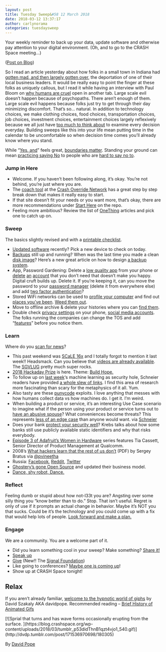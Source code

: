 ```yaml
---
layout: post
title: Tuesday Sweep&#58 12 March 2018
date: 2018-03-12 13:37:17
author: carlynorama
categories: tuesdaysweep
---
```

Your weekly reminder to back up your data, update software and otherwise pay attention to your digital environment. (Oh, and to go to the CRASH Space meeting…)

([Post on Blog](https://blog.crashspace.org/2018/03/tuesday-sweep-12-march-2018/))

So I read an article yesterday about how folks in a small town in Indiana had [gotten mad, and then largely gotten over](https://www.washingtonpost.com/news/national/wp/2018/03/11/feature/a-beloved-restaurant-owner-was-deported-a-community-was-in-uproar-then-it-moved-on/), the deportation of one of their local business leaders. It would be really easy to point the finger at these folks as uniquely callous, but I read it while having an interview with Paul Bloom on [why humans are cruel](https://www.vox.com/science-and-health/2017/12/14/16687388/violence-psychology-human-nature-cruelty) open in another tab. Large scale evil doesn’t happen because of psychopaths. There aren’t enough of them. Large scale evil happens because folks just try to get through their day minimizing discomfort. That’s so… natural. In addition to technology choices, we make clothing choices, food choices, transportation choices, job choices, investment choices, entertainment choices largely reflexively because we all just have [too much to think about](https://www.cultofpedagogy.com/teacher-decision-fatigue/) to examine every decision everyday. Building sweeps like this into your life mean putting time in the calendar to be uncomfortable so when decision time comes you’ll already know where you stand.

While “[Yes, and](https://en.wikipedia.org/wiki/Yes,_and...)” feels great, [boundaries matter](https://www.shondaland.com/inspire/a18927393/saying-no-at-work/). Standing your ground can mean [practicing saying No](https://www.fastcompany.com/3053996/your-ultimate-guide-to-saying-no-to-people-you-cant-say-no-to) to people who are [hard to say no to](https://www.shondaland.com/inspire/a18927393/saying-no-at-work/). 
### Jump in Here

*   Welcome. If you haven’t been following along, it’s okay. You’re not behind, you’re just where you are.
*   The [coach tool](http://www.crashoverridenetwork.com/coach.html) at the [Crash Override Network](http://www.crashoverridenetwork.com/) has a great step by step break down that makes it really easy to start.
*   If that site doesn’t fit your needs or you want more, that’s okay, there are more recommendations under [Start Here](https://crashspace.github.io/tuesday/start/) on the repo.
*   Feeling more ambitious? Review the list of [OneThing](https://blog.crashspace.org/tag/onething/) articles and pick one to catch up on.

### Sweep

The basics slightly revised and with a [printable checklist](https://crashspace.github.io/tuesday/sweep/printable_checklist.html).

*   [Updated software](https://blog.crashspace.org/2016/12/one-thing-to-do-today-tuesday-routine-update-everything/) recently? Pick a new device to check on today.
*   [Backups](https://blog.crashspace.org/2016/11/one-thing-to-do-today-tuesday-sweep-where-are-your-backups/) still up and running? When was the last time you made a clean [disk image](https://blog.crashspace.org/2017/01/one-thing-to-do-today-keep-a-clean-disk-image-on-hand/)? Here’s a new great article on how to design [a backup system](https://www.grahamcluley.com/create-robust-data-backup-plan-make-sure-works/).
*   App, Password Gardening: Delete a [low quality app](https://blog.crashspace.org/2016/12/one-thing-to-do-today-institute-beyonce-rules-for-vetting-apps/) from your phone or [delete](https://blog.crashspace.org/2016/12/one-thing-to-do-today-turn-off-image-loading-for-email/) [an](https://blog.crashspace.org/2016/12/one-thing-to-do-today-turn-off-image-loading-for-email/) [account](https://blog.crashspace.org/2016/11/one-thing-to-do-today-delete-your-account/) that you don’t need that doesn’t make you happy. Digital cruft builds up. Delete it. If you’re keeping it, can you move the password to your [password manager](https://blog.crashspace.org/2016/11/one-thing-to-do-today-what-passwords-do-you-have-anyway/) (delete it from everywhere else) and add [two factor authentication](https://blog.crashspace.org/2016/11/one-thing-to-do-today-enable-two-factor-authorization/)?
*   Stored WiFi networks can be used to [profile your computer](https://www.theatlantic.com/technology/archive/2017/04/when-apps-collude-to-steal-your-data/522177/) and find out [places you’ve been](https://www.eff.org/deeplinks/2014/07/your-android-device-telling-world-where-youve-been). [Weed them out](http://www.tomsguide.com/faq/id-2322427/erase-previous-connections-laptop.html).
*   Move to offline archive & delete your histories where you can [find them](https://support.google.com/accounts/answer/7028918).
*   Double check [privacy settings](https://blog.crashspace.org/2016/12/one-thing-to-do-today-if-one-must-use-social-media-follow-army-rules/) on your phone, [social media accounts](https://ssd.eff.org/en/module/protecting-yourself-social-networks). The folks running the companies can change the TOS and add “[features](https://ssd.eff.org/en/module/facebook-groups-reducing-risks)” before you notice them.

### Learn

Where do you [scan for news](https://crashspace.github.io/tuesday/)?

*   This past weekend was [SCaLE 16x](https://www.socallinuxexpo.org/scale/16x) and I totally forgot to mention it last week!! Headsmack. Can you believe that [videos are already available](https://www.youtube.com/user/socallinuxexpo/videos). The [SGVLUG](https://www.sgvlug.org/) pretty much super rocks.
*   [2018 Hackaday Prize](https://www.youtube.com/watch?v=c8LM4IMILuw&ab_channel=HACKADAY) is here. Theme: [Build Hope.](https://hackaday.io/prize)
*   To follow up on [last week](https://blog.crashspace.org/2018/03/tuesday-sweep-6-march-2018/)‘s machine learning as security hole, Schneier readers have provided [a whole slew of links](https://www.schneier.com/blog/archives/2018/03/extracting_secr.html#c6771559). I find this area of research more fascinating than scary for the metaphysics of it all. Yum.
*   Also tasty are these [punycode](https://krebsonsecurity.com/2018/03/look-alike-domains-and-visual-confusion/) exploits. I love anything that messes with how humans collect data vs how machines do. I get it. I’m weird.
*   When building a product or service, it’s an interesting Use Case scenario to imagine what if the person using your product or service turns out to [have an abusive spouse](https://slate.com/technology/2018/03/apps-cant-stop-exes-who-use-technology-for-stalking.html)? What conveniences become threats? This represents [less of an edge case](https://ncadv.org/statistics) than anyone would want. via [Schneier](https://www.schneier.com/blog/archives/2018/03/intimate_partne.html)
*   Does your bank [protect your security well](https://krebsonsecurity.com/2018/03/what-is-your-banks-security-banking-on/)? Krebs talks about how some banks still use publicly available static identifiers and why that risks everybody.
*   [Episode 3 of Adafruit’s Women in Hardware](https://blog.adafruit.com/2018/03/08/women-in-hardware-episode-three-tia-cassett-qualcomm-hacksterio-qualcomm-womeninhardware/) series features Tia Cassett, Senior Director of Product Management at Qualcomm.
*   2008’s [What hackers learn that the rest of us don’t](https://www.cs.dartmouth.edu/~sergey/hacker-methodology.pdf) (PDF) by Sergey Bratus via [@pvineetha](https://twitter.com/pvineetha/status/973304878654263298)
*   Russia: [Facebook](https://www.wired.com/story/bad-actors-are-using-social-media-exactly-as-designed/), [Reddit](https://www.wired.com/story/reddit-russian-propaganda/), [Twitter](https://www.theatlantic.com/technology/archive/2018/03/largest-study-ever-fake-news-mit-twitter/555104/)
*   [Ghostery’s gone Open Source](https://www.wired.com/story/ghostery-open-source-new-business-model/) and updated their business model.
*   [Dance, shy robot, Dance.](https://www.designboom.com/technology/dancing-robot-anymal-03-12-2018/)

### Reflect

Feeling dumb or stupid about how not-l33t you are? Angsting over some silly thing you “know better than to do.” Stop. That isn’t useful. Regret is only of use if it prompts an actual change in behavior. Maybe it’s NOT you that sucks. Could be it’s the technology and you could come up with a fix that would help lots of people. [Look forward and make a plan.](https://blog.crashspace.org/2016/11/one-thing-to-do-today-add-self-review-to-tuesday-checklist/)

### Engage

We are a community. You are a welcome part of it.

*   Did you learn something cool in your sweep? Make something? [Share it!](https://blog.crashspace.org/2017/05/tuesday-sweep-9-may-2017/)
*   [Speak up](https://blog.crashspace.org/2016/12/one-thing-to-do-today-collect-phone-numbers-for-future-tuesday-sweeps/)
*   [Give](https://blog.crashspace.org/2016/11/one-thing-to-do-today-plan-a-way-to-give-to-the-cause-regularly/) (New!! The [Signal Foundation](https://signal.org/blog/signal-foundation/))
*   Like going to conferences? [Maybe one is coming up](https://infocon.org/cons/)!
*   Show up at CRASH Space tonight!

## Relax

If you aren’t already familiar, [welcome to the hypnotic world of giphs](http://dvdp.tumblr.com) by David Szakaly AKA davidpope. Recommended reading – [Brief History of Animated Gifs](https://news.artnet.com/art-world/a-brief-history-of-animated-gif-art-part-one-69060)

<div id="attachment_10358" style="max-width: 550px" class="wp-caption alignright">[![Sprial that turns and has wave forms occasionally erupting from the surface. ](https://blog.crashspace.org/wp-content/uploads/2018/03/tumblr_p53didThnB1qzt4vjo1_540.gif)](http://dvdp.tumblr.com/post/171536970698/180305)

By [David Pope](http://dvdp.tumblr.com/post/171536970698/180305)
